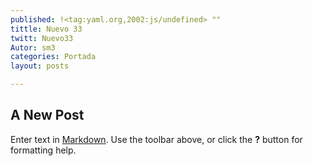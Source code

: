 ```yaml
---
published: !<tag:yaml.org,2002:js/undefined> ""
tittle: Nuevo 33
twitt: Nuevo33
Autor: sm3
categories: Portada
layout: posts

---
```


## A New Post

Enter text in [Markdown](http://daringfireball.net/projects/markdown/). Use the toolbar above, or click the **?** button for formatting help.
